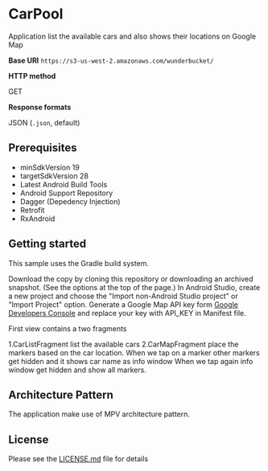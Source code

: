 # CarPool
Application list the available cars and also shows their locations on Google Map

**Base URI**
`https://s3-us-west-2.amazonaws.com/wunderbucket/`

**HTTP method**

GET

**Response formats**

JSON (`.json`, default)

Prerequisites
--------------

- minSdkVersion 19
- targetSdkVersion 28
- Latest Android Build Tools
- Android Support Repository
- Dagger (Depedency Injection)
- Retrofit
- RxAndroid

Getting started
---------------

This sample uses the Gradle build system.

Download the copy by cloning this repository or downloading an archived snapshot. (See the options at the top of the page.)
In Android Studio, create a new project and choose the "Import non-Android Studio project" or "Import Project" option.
Generate a Google Map API key form [Google Developers Console](https://developers.google.com/maps/documentation/android/start#get-key) and replace your key with API_KEY in Manifest file.

First view contains a two fragments 

1.CarListFragment list the available cars
2.CarMapFragment place the markers based on the car location. When we tap on a marker other markers get hidden and it shows car name as info window
 When we tap again info window get hidden and show all markers.
  
## Architecture Pattern
The application make use of MPV architecture pattern.

## License
Please see the [LICENSE.md](https://github.com/SinoKD/CarPool/blob/master/LICENSE) file for details
